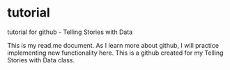 # tutorial
tutorial for github - Telling Stories with Data 

This is my read.me document. 
As I learn more about github, I will practice implementing new functionality here. 
This is a github created for my Telling Stories with Data class. 
